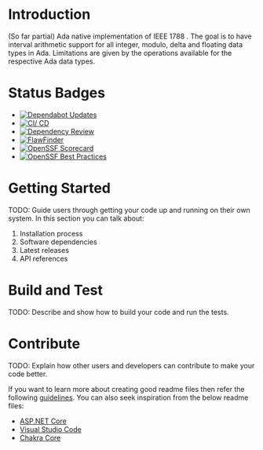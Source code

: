# Introduction
(So far partial) Ada native implementation of IEEE 1788 .
The goal is to have interval arithmetic support for all integer, modulo, delta and floating data types in Ada.
Limitations are given by the operations available for the respective Ada data types.

# Status Badges
- [![Dependabot Updates](https://github.com/torsknod2/ieee1788-ada/actions/workflows/dependabot/dependabot-updates/badge.svg)](https://github.com/torsknod2/ieee1788-ada/actions/workflows/dependabot/dependabot-updates)
- [![CI/ CD](https://github.com/torsknod2/ieee1788-ada/actions/workflows/cicd.yml/badge.svg)](https://github.com/torsknod2/ieee1788-ada/actions/workflows/cicd.yml)
- [![Dependency Review](https://github.com/torsknod2/ieee1788-ada/actions/workflows/dependency-review.yml/badge.svg)](https://github.com/torsknod2/ieee1788-ada/actions/workflows/dependency-review.yml)
- [![FlawFinder](https://github.com/torsknod2/ieee1788-ada/actions/workflows/flawfinder.yml/badge.svg)](https://github.com/torsknod2/ieee1788-ada/actions/workflows/flawfinder.yml)
- [![OpenSSF Scorecard](https://api.scorecard.dev/projects/github.com/torsknod2/ieee1788-ada/badge)](https://scorecard.dev/viewer/?uri=github.com/torsknod2/ieee1788-ada)
- [![OpenSSF Best Practices](https://bestpractices.coreinfrastructure.org/projects/10022/badge)](https://bestpractices.coreinfrastructure.org/projects/10022)

# Getting Started
TODO: Guide users through getting your code up and running on their own system. In this section you can talk about:
1.	Installation process
2.	Software dependencies
3.	Latest releases
4.	API references

# Build and Test
TODO: Describe and show how to build your code and run the tests.

# Contribute
TODO: Explain how other users and developers can contribute to make your code better.

If you want to learn more about creating good readme files then refer the following [guidelines](https://docs.microsoft.com/en-us/azure/devops/repos/git/create-a-readme?view=azure-devops). You can also seek inspiration from the below readme files:
- [ASP.NET Core](https://github.com/aspnet/Home)
- [Visual Studio Code](https://github.com/Microsoft/vscode)
- [Chakra Core](https://github.com/Microsoft/ChakraCore)
